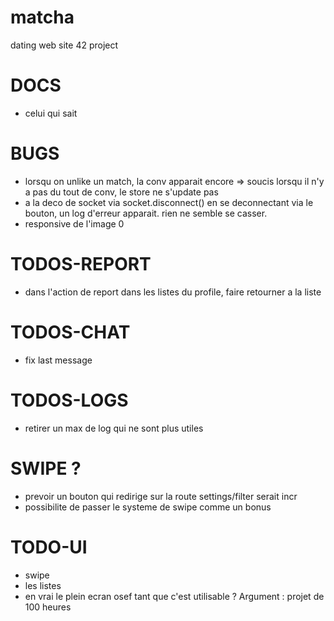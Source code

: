 # matcha
dating web site 42 project 

# DOCS

- celui qui sait

# BUGS

- lorsqu on unlike un match, la conv apparait encore => soucis lorsqu il n'y a pas du tout de conv, le store ne s'update pas
- a la deco de socket via socket.disconnect() en se deconnectant via le bouton, un log d'erreur apparait. rien ne semble se casser.
- responsive de l'image 0

# TODOS-REPORT

- dans l'action de report dans les listes du profile, faire retourner a la liste

# TODOS-CHAT

- fix last message

# TODOS-LOGS

- retirer un max de log qui ne sont plus utiles

# SWIPE ?

- prevoir un bouton qui redirige sur la route settings/filter serait incr
- possibilite de passer le systeme de swipe comme un bonus

# TODO-UI

- swipe
- les listes
- en vrai le plein ecran osef tant que c'est utilisable ? Argument : projet de 100 heures
